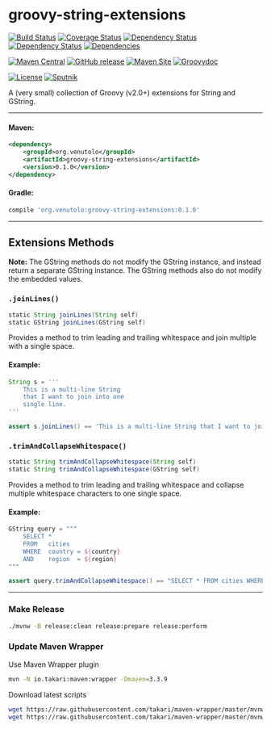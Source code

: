 # groovy-string-extensions
<!-- START_REMOVE_FOR_SITE -->
[![Build Status](https://travis-ci.org/rvenutolo/groovy-string-extensions.svg?branch=master)](https://travis-ci.org/rvenutolo/groovy-string-extensions)
[![Coverage Status](https://codecov.io/gh/rvenutolo/groovy-string-extensions/branch/master/graph/badge.svg)](https://codecov.io/gh/rvenutolo/groovy-string-extensions)
[![Dependency Status](https://www.versioneye.com/user/projects/57c3491212b52600166f89ad/badge.svg)](https://www.versioneye.com/user/projects/57c3491212b52600166f89ad)
[![Dependency Status](https://dependencyci.com/github/rvenutolo/groovy-string-extensions/badge)](https://dependencyci.com/github/rvenutolo/groovy-string-extensions)
[![Dependencies](https://app.updateimpact.com/badge/766637912447127552/org.venutolo%3Agroovy-string-extensions%3A0.1.0.svg?config=compile)](https://app.updateimpact.com/latest/766637912447127552/org.venutolo%3Agroovy-string-extensions%3A0.1.0)
                            
[![Maven Central](https://maven-badges.herokuapp.com/maven-central/org.venutolo/groovy-string-extensions/badge.svg)](https://maven-badges.herokuapp.com/maven-central/org.venutolo/groovy-string-extensions)
[![GitHub release](https://img.shields.io/github/release/venutolo/groovy-string-extensions.svg)](https://github.com/rvenutolo/groovy-string-extensions/releases)
[![Maven Site](https://img.shields.io/badge/Maven%20Site-0.1.0-brightgreen.svg)](https://rvenutolo.github.io/groovy-string-extensions/0.1.0/)
[![Groovydoc](https://img.shields.io/badge/Groovydoc-0.1.0-blue.svg)](https://rvenutolo.github.io/groovy-string-extensions/0.1.0/apidocs/)

[![License](https://img.shields.io/hexpm/l/plug.svg)](https://www.apache.org/licenses/LICENSE-2.0)
[![Sputnik](https://sputnik.ci/conf/badge)](https://sputnik.ci/app#/builds/rvenutolo/groovy-string-extensions)
<!-- END_REMOVE_FOR_SITE -->
A (very small) collection of Groovy (v2.0+) extensions for String and GString.

---

#### Maven:

```xml
<dependency>
    <groupId>org.venutolo</groupId>
    <artifactId>groovy-string-extensions</artifactId>
    <version>0.1.0</version>
</dependency>
```

#### Gradle:

```groovy
compile 'org.venutolo:groovy-string-extensions:0.1.0'
```

---

## Extensions Methods

__Note:__ The GString methods do not modify the GString instance, and instead return a separate GString instance. The GString methods also do not modify the embedded values.

### `.joinLines()`

```groovy
static String joinLines(String self)
static GString joinLines(GString self)
```

Provides a method to trim leading and trailing whitespace and join multiple with a single space.

#### Example:

```groovy
String s = '''
    This is a multi-line String
    that I want to join into one
    single line.
'''

assert s.joinLines() == 'This is a multi-line String that I want to join into one single line.'
```

### `.trimAndCollapseWhitespace()`

```groovy
static String trimAndCollapseWhitespace(String self)
static String trimAndCollapseWhitespace(GString self)
```

Provides a method to trim leading and trailing whitespace and collapse multiple whitespace characters to one single space.

#### Example:

```groovy
GString query = """
    SELECT *
    FROM   cities
    WHERE  country = ${country}
    AND    region  = ${region}
"""

assert query.trimAndCollapseWhitespace() == "SELECT * FROM cities WHERE country = ${country} AND region = ${region}"
```

<!-- START_REMOVE_FOR_SITE -->
---
 
### Make Release

```bash
./mvnw -B release:clean release:prepare release:perform
```

### Update Maven Wrapper

Use Maven Wrapper plugin
```bash
mvn -N io.takari:maven:wrapper -Dmaven=3.3.9
```

Download latest scripts
```bash
wget https://raw.githubusercontent.com/takari/maven-wrapper/master/mvnw
wget https://raw.githubusercontent.com/takari/maven-wrapper/master/mvnw.cmd
```
<!-- END_REMOVE_FOR_SITE -->
